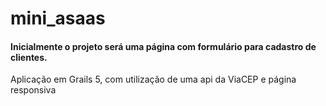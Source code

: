 # mini_asaas

<h4>Inicialmente o projeto será uma página com formulário para cadastro de clientes.</h4>
<p>Aplicação em Grails 5, com utilização de uma api da ViaCEP e página responsiva</p>